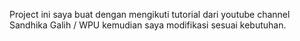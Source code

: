 Project ini saya buat dengan mengikuti tutorial dari youtube channel Sandhika Galih / WPU kemudian saya modifikasi sesuai kebutuhan.
